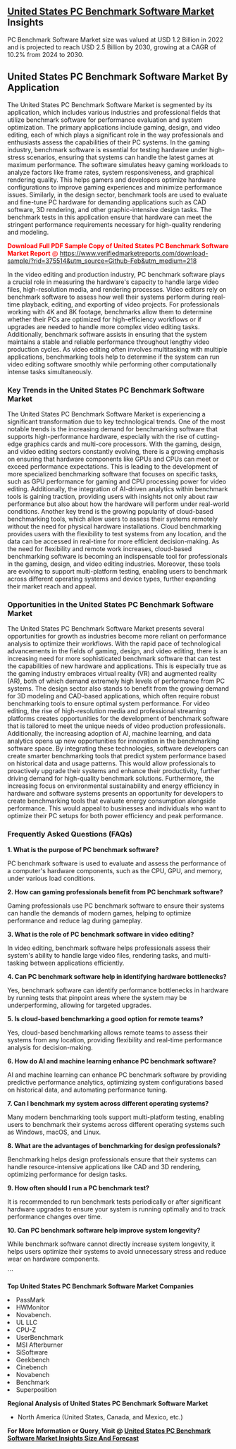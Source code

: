 <h2><a href="https://www.verifiedmarketreports.com/download-sample/?rid=375514&amp;utm_source=Github-Feb&amp;utm_medium=218" target="_blank">United States PC Benchmark Software Market</a> Insights</h2><p>PC Benchmark Software Market size was valued at USD 1.2 Billion in 2022 and is projected to reach USD 2.5 Billion by 2030, growing at a CAGR of 10.2% from 2024 to 2030.</p><p> <h2>United States PC Benchmark Software Market By Application</h2> <p>The United States PC Benchmark Software Market is segmented by its application, which includes various industries and professional fields that utilize benchmark software for performance evaluation and system optimization. The primary applications include gaming, design, and video editing, each of which plays a significant role in the way professionals and enthusiasts assess the capabilities of their PC systems. In the gaming industry, benchmark software is essential for testing hardware under high-stress scenarios, ensuring that systems can handle the latest games at maximum performance. The software simulates heavy gaming workloads to analyze factors like frame rates, system responsiveness, and graphical rendering quality. This helps gamers and developers optimize hardware configurations to improve gaming experiences and minimize performance issues. Similarly, in the design sector, benchmark tools are used to evaluate and fine-tune PC hardware for demanding applications such as CAD software, 3D rendering, and other graphic-intensive design tasks. The benchmark tests in this application ensure that hardware can meet the stringent performance requirements necessary for high-quality rendering and modeling. </p> <p><p><span class=""><span style="color: #ff0000;"><strong>Download Full PDF Sample Copy of United States PC Benchmark Software Market Report</strong> @ </span><a href="https://www.verifiedmarketreports.com/download-sample/?rid=375514&amp;utm_source=Github-Feb&amp;utm_medium=218" target="_blank">https://www.verifiedmarketreports.com/download-sample/?rid=375514&amp;utm_source=Github-Feb&amp;utm_medium=218</a></span></p></p> <p>In the video editing and production industry, PC benchmark software plays a crucial role in measuring the hardware's capacity to handle large video files, high-resolution media, and rendering processes. Video editors rely on benchmark software to assess how well their systems perform during real-time playback, editing, and exporting of video projects. For professionals working with 4K and 8K footage, benchmarks allow them to determine whether their PCs are optimized for high-efficiency workflows or if upgrades are needed to handle more complex video editing tasks. Additionally, benchmark software assists in ensuring that the system maintains a stable and reliable performance throughout lengthy video production cycles. As video editing often involves multitasking with multiple applications, benchmarking tools help to determine if the system can run video editing software smoothly while performing other computationally intense tasks simultaneously. </p> <h3>Key Trends in the United States PC Benchmark Software Market</h3> <p>The United States PC Benchmark Software Market is experiencing a significant transformation due to key technological trends. One of the most notable trends is the increasing demand for benchmarking software that supports high-performance hardware, especially with the rise of cutting-edge graphics cards and multi-core processors. With the gaming, design, and video editing sectors constantly evolving, there is a growing emphasis on ensuring that hardware components like GPUs and CPUs can meet or exceed performance expectations. This is leading to the development of more specialized benchmarking software that focuses on specific tasks, such as GPU performance for gaming and CPU processing power for video editing. Additionally, the integration of AI-driven analytics within benchmark tools is gaining traction, providing users with insights not only about raw performance but also about how the hardware will perform under real-world conditions. Another key trend is the growing popularity of cloud-based benchmarking tools, which allow users to assess their systems remotely without the need for physical hardware installations. Cloud benchmarking provides users with the flexibility to test systems from any location, and the data can be accessed in real-time for more efficient decision-making. As the need for flexibility and remote work increases, cloud-based benchmarking software is becoming an indispensable tool for professionals in the gaming, design, and video editing industries. Moreover, these tools are evolving to support multi-platform testing, enabling users to benchmark across different operating systems and device types, further expanding their market reach and appeal. </p> <h3>Opportunities in the United States PC Benchmark Software Market</h3> <p>The United States PC Benchmark Software Market presents several opportunities for growth as industries become more reliant on performance analysis to optimize their workflows. With the rapid pace of technological advancements in the fields of gaming, design, and video editing, there is an increasing need for more sophisticated benchmark software that can test the capabilities of new hardware and applications. This is especially true as the gaming industry embraces virtual reality (VR) and augmented reality (AR), both of which demand extremely high levels of performance from PC systems. The design sector also stands to benefit from the growing demand for 3D modeling and CAD-based applications, which often require robust benchmarking tools to ensure optimal system performance. For video editing, the rise of high-resolution media and professional streaming platforms creates opportunities for the development of benchmark software that is tailored to meet the unique needs of video production professionals. Additionally, the increasing adoption of AI, machine learning, and data analytics opens up new opportunities for innovation in the benchmarking software space. By integrating these technologies, software developers can create smarter benchmarking tools that predict system performance based on historical data and usage patterns. This would allow professionals to proactively upgrade their systems and enhance their productivity, further driving demand for high-quality benchmark solutions. Furthermore, the increasing focus on environmental sustainability and energy efficiency in hardware and software systems presents an opportunity for developers to create benchmarking tools that evaluate energy consumption alongside performance. This would appeal to businesses and individuals who want to optimize their PC setups for both power efficiency and peak performance. </p> <h3>Frequently Asked Questions (FAQs)</h3> <p><b>1. What is the purpose of PC benchmark software?</b></p> <p>PC benchmark software is used to evaluate and assess the performance of a computer's hardware components, such as the CPU, GPU, and memory, under various load conditions.</p> <p><b>2. How can gaming professionals benefit from PC benchmark software?</b></p> <p>Gaming professionals use PC benchmark software to ensure their systems can handle the demands of modern games, helping to optimize performance and reduce lag during gameplay.</p> <p><b>3. What is the role of PC benchmark software in video editing?</b></p> <p>In video editing, benchmark software helps professionals assess their system's ability to handle large video files, rendering tasks, and multi-tasking between applications efficiently.</p> <p><b>4. Can PC benchmark software help in identifying hardware bottlenecks?</b></p> <p>Yes, benchmark software can identify performance bottlenecks in hardware by running tests that pinpoint areas where the system may be underperforming, allowing for targeted upgrades.</p> <p><b>5. Is cloud-based benchmarking a good option for remote teams?</b></p> <p>Yes, cloud-based benchmarking allows remote teams to assess their systems from any location, providing flexibility and real-time performance analysis for decision-making.</p> <p><b>6. How do AI and machine learning enhance PC benchmark software?</b></p> <p>AI and machine learning can enhance PC benchmark software by providing predictive performance analytics, optimizing system configurations based on historical data, and automating performance tuning.</p> <p><b>7. Can I benchmark my system across different operating systems?</b></p> <p>Many modern benchmarking tools support multi-platform testing, enabling users to benchmark their systems across different operating systems such as Windows, macOS, and Linux.</p> <p><b>8. What are the advantages of benchmarking for design professionals?</b></p> <p>Benchmarking helps design professionals ensure that their systems can handle resource-intensive applications like CAD and 3D rendering, optimizing performance for design tasks.</p> <p><b>9. How often should I run a PC benchmark test?</b></p> <p>It is recommended to run benchmark tests periodically or after significant hardware upgrades to ensure your system is running optimally and to track performance changes over time.</p> <p><b>10. Can PC benchmark software help improve system longevity?</b></p> <p>While benchmark software cannot directly increase system longevity, it helps users optimize their systems to avoid unnecessary stress and reduce wear on hardware components.</p> ```</p><p><strong>Top United States PC Benchmark Software Market Companies</strong></p><div data-test-id=""><p><li>PassMark</li><li> HWMonitor</li><li> Novabench.</li><li> UL LLC</li><li> CPU-Z</li><li> UserBenchmark</li><li> MSI Afterburner</li><li> SiSoftware</li><li> Geekbench</li><li> Cinebench</li><li> Novabench</li><li> Benchmark</li><li> Superposition</li></p><div><strong>Regional Analysis of&nbsp;United States PC Benchmark Software Market</strong></div><ul><li dir="ltr"><p dir="ltr">North America&nbsp;(United States, Canada, and Mexico, etc.)</p></li></ul><p><strong>For More Information or Query, Visit @&nbsp;</strong><strong><a href="https://www.verifiedmarketreports.com/product/pc-benchmark-software-market/?utm_source=Github-Feb&amp;utm_medium=218" target="_blank">United States PC Benchmark Software Market Insights Size And Forecast</a></strong></p></div>
